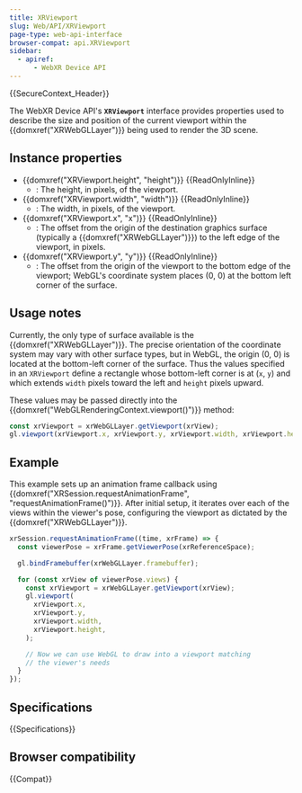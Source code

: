 ```yaml
---
title: XRViewport
slug: Web/API/XRViewport
page-type: web-api-interface
browser-compat: api.XRViewport
sidebar:
  - apiref:
      - WebXR Device API
---
```


{{SecureContext_Header}}

The WebXR Device API's **`XRViewport`** interface provides properties used to describe the size and position of the current viewport within the {{domxref("XRWebGLLayer")}} being used to render the 3D scene.

## Instance properties

- {{domxref("XRViewport.height", "height")}} {{ReadOnlyInline}}
  - : The height, in pixels, of the viewport.
- {{domxref("XRViewport.width", "width")}} {{ReadOnlyInline}}
  - : The width, in pixels, of the viewport.
- {{domxref("XRViewport.x", "x")}} {{ReadOnlyInline}}
  - : The offset from the origin of the destination graphics surface (typically a {{domxref("XRWebGLLayer")}}) to the left edge of the viewport, in pixels.
- {{domxref("XRViewport.y", "y")}} {{ReadOnlyInline}}
  - : The offset from the origin of the viewport to the bottom edge of the viewport; WebGL's coordinate system places (0, 0) at the bottom left corner of the surface.

## Usage notes

Currently, the only type of surface available is the {{domxref("XRWebGLLayer")}}. The precise orientation of the coordinate system may vary with other surface types, but in WebGL, the origin (0, 0) is located at the bottom-left corner of the surface. Thus the values specified in an `XRViewport` define a rectangle whose bottom-left corner is at (`x`, `y`) and which extends `width` pixels toward the left and `height` pixels upward.

These values may be passed directly into the {{domxref("WebGLRenderingContext.viewport()")}} method:

```js
const xrViewport = xrWebGLLayer.getViewport(xrView);
gl.viewport(xrViewport.x, xrViewport.y, xrViewport.width, xrViewport.height);
```

## Example

This example sets up an animation frame callback using {{domxref("XRSession.requestAnimationFrame", "requestAnimationFrame()")}}. After initial setup, it iterates over each of the views within the viewer's pose, configuring the viewport as dictated by the {{domxref("XRWebGLLayer")}}.

```js
xrSession.requestAnimationFrame((time, xrFrame) => {
  const viewerPose = xrFrame.getViewerPose(xrReferenceSpace);

  gl.bindFramebuffer(xrWebGLLayer.framebuffer);

  for (const xrView of viewerPose.views) {
    const xrViewport = xrWebGLLayer.getViewport(xrView);
    gl.viewport(
      xrViewport.x,
      xrViewport.y,
      xrViewport.width,
      xrViewport.height,
    );

    // Now we can use WebGL to draw into a viewport matching
    // the viewer's needs
  }
});
```

## Specifications

{{Specifications}}

## Browser compatibility

{{Compat}}
